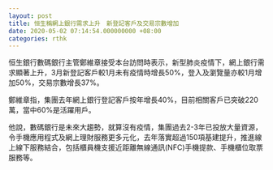 ```yaml
---
layout: post
title: 恒生稱網上銀行需求上升　新登記客戶及交易宗數增加
date: 2020-05-02 07:14:54.000000000 +08:00
categories: rthk
---
```


恒生銀行數碼銀行主管鄭維章接受本台訪問時表示，新型肺炎疫情下，網上銀行需求顯著上升，3月新登記客戶較1月未有疫情時增長50%，登入及瀏覽量亦較1月增加50%，交易宗數增長37%。

鄭維章指，集團去年網上銀行登記客戶按年增長40%，目前相關客戶已突破220萬，當中60%是活躍用戶。

他說，數碼銀行是未來大趨勢，就算沒有疫情，集團過去2-3年已投放大量資源，令手機應用程式及網上理財服務更多元化，去年落實超過150項基建提升，推進線上線下服務結合，包括櫃員機支援近距離無線通訊(NFC)手機提款、手機櫃位取票服務等。
